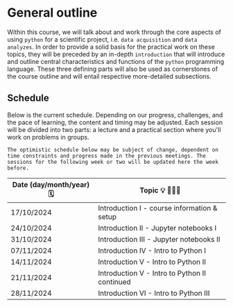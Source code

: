 # General outline
Within this course, we will talk about and work through the core aspects of using `python` for a scientific project, i.e. `data acquisition` and `data analyzes`. 
In order to provide a solid basis for the practical work on these topics, they will be preceded by an in-depth `introduction` that will introduce and outline central characteristics and functions of the `python` programming language.
These three defining parts will also be used as cornerstones of the course outline and will entail respective more-detailed subsections.

## Schedule

Below is the current schedule. Depending on our progress, challenges, and the pace of learning, the content and timing may be adjusted. Each session will be divided into two parts: a lecture and a practical section where you'll work on problems in groups.


```{note}
The optimistic schedule below may be subject of change, dependent on time constraints and progress made in the previous meetings. The sessions for the following week or two will be updated here the week before.  
```

| Date (day/month/year) 🗓 | Topic 💡 👨🏻‍🏫 |
|-------------------------|-------------|
| 17/10/2024 | Introduction I - course information & setup |
| 24/10/2024 | Introduction II - Jupyter notebooks I |
| 31/10/2024 | Introduction III - Jupyter notebooks II |
| 07/11/2024 | Introduction IV - Intro to Python I |
| 14/11/2024 | Introduction V - Intro to Python II |
| 21/11/2024 | Introduction V - Intro to Python II continued |
| 28/11/2024 | Introduction VI - Intro to Python III |